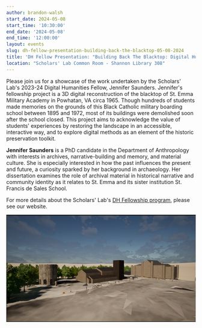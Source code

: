 ```yaml
---
author: brandon-walsh
start_date: 2024-05-08
start_time: '10:30:00'
end_date: '2024-05-08'
end_time: '12:00:00'
layout: events
slug: dh-fellow-presentation-building-back-the-blacktop-05-08-2024
title: 'DH Fellow Presentation: "Building Back The Blacktop: Digital Humanities, Historic Preservation, and Activating the Archive"'
location: "Scholars' Lab Common Room - Shannon Library 308"
---
```

Please join us for a showcase of the work undertaken by the Scholars' Lab's 2023-24 Digital Humanities Fellow, Jennifer Saunders. Jennifer's fellowship project is a 3D digital reconstruction of the blacktop of St. Emma Military Academy in Powhatan, VA circa 1965. Though hundreds of students made memories on the grounds of this Black Catholic military boarding school between 1895 and 1972, most of its buildings were demolished soon after the school closed. This project aims to acknowledge the value of students' experiences by restoring the landscape in an accessible, interactive way, and to explore digital methods as an element of the historic preservation toolkit.

**Jennifer Saunders** is a PhD candidate in the Department of Anthropology with interests in archives, narrative-building and memory, and material culture. She is especially interested in how the past influences the present and future, a curiosity sparked by her background in archaeology. Her dissertation examines the role of archival material in historical narrative and community identity as it relates to St. Emma and its sister institution St. Francis de Sales School.

For more details about the Scholars' Lab's [DH Fellowship program](https://scholarslab.lib.virginia.edu/digital-humanities-fellows/), please see our website.

![image of VR project in process to reconstruct the laptop](/assets/img/saunders.png)